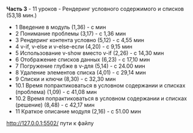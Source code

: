 **Часть 3** - 11 уроков - Рендеринг условного содержимого и списков (53,18 мин.)

- 1 Введение в модуль   (1,36) - с  мин
- 2 Понимание проблемы  (3,17) - с 1,36 мин
- 3 Рендеринг контента условно  (5,12) - с 4,55 мин
- 4 v-if, v-else и v-else-если  (4,20) - с 9,15 мин
- 5 Использование v-show вместо v-if  (2,26) - с 14,30 мин
- 6 Отображение списков данных  (6,23) - с 17,10 мин
- 7 Погружение глубже в v-для  (5,14) - с 24.00 мин
- 8 Удаление элементов списка  (4,01) - с 29,14 мин
- 9 Списки и ключи  (8,30) - с 32,30 мин
- 10.1 Время попрактиковаться в условном содержании и списках (проблема)  (1,09) - с 41,08 мин
- 10.2 Время попрактиковаться в условном содержании и списках (решение)  (8,48) - с 42,17 мин
- 11 Краткое описание модуля  (2,16) - с 51.00 мин



http://127.0.0.1:5502/ пути к файлу